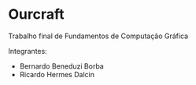 # Ourcraft

Trabalho final de Fundamentos de Computação Gráfica

Integrantes:

- Bernardo Beneduzi Borba
- Ricardo Hermes Dalcin
